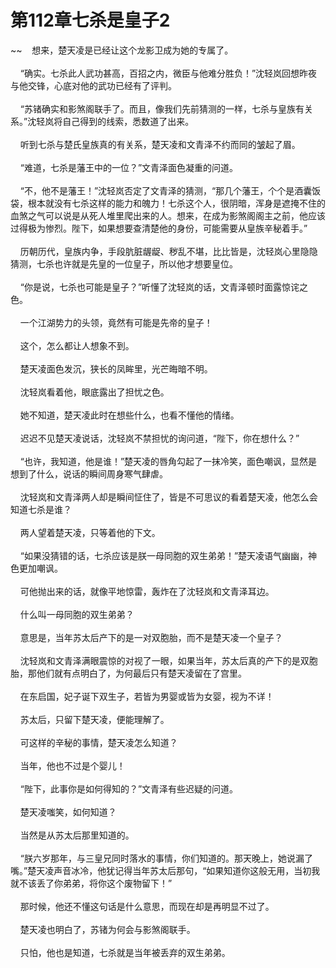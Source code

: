 # 第112章七杀是皇子2
~~&nbsp;&nbsp;&nbsp;&nbsp;想来，楚天凌是已经让这个龙影卫成为她的专属了。<br><br>&nbsp;&nbsp;&nbsp;&nbsp;“确实。七杀此人武功甚高，百招之内，微臣与他难分胜负！”沈轻岚回想昨夜与他交锋，心底对他的武功已经有了评判。<br><br>&nbsp;&nbsp;&nbsp;&nbsp;“苏锗确实和影煞阁联手了。而且，像我们先前猜测的一样，七杀与皇族有关系。”沈轻岚将自己得到的线索，悉数道了出来。<br><br>&nbsp;&nbsp;&nbsp;&nbsp;听到七杀与楚氏皇族真的有关系，楚天凌和文青泽不约而同的皱起了眉。<br><br>&nbsp;&nbsp;&nbsp;&nbsp;“难道，七杀是藩王中的一位？”文青泽面色凝重的问道。<br><br>&nbsp;&nbsp;&nbsp;&nbsp;“不，他不是藩王！”沈轻岚否定了文青泽的猜测，“那几个藩王，个个是酒囊饭袋，根本就没有七杀这样的能力和魄力！七杀这个人，很阴暗，浑身是遮掩不住的血煞之气可以说是从死人堆里爬出来的人。想来，在成为影煞阁阁主之前，他应该过得极为惨烈。陛下，如果想要查清楚他的身份，可能需要从皇族辛秘着手。”<br><br>&nbsp;&nbsp;&nbsp;&nbsp;历朝历代，皇族内争，手段肮脏龌龊、秽乱不堪，比比皆是，沈轻岚心里隐隐猜测，七杀也许就是先皇的一位皇子，所以他才想要皇位。<br><br>&nbsp;&nbsp;&nbsp;&nbsp;“你是说，七杀也可能是皇子？”听懂了沈轻岚的话，文青泽顿时面露惊诧之色。<br><br>&nbsp;&nbsp;&nbsp;&nbsp;一个江湖势力的头领，竟然有可能是先帝的皇子！<br><br>&nbsp;&nbsp;&nbsp;&nbsp;这个，怎么都让人想象不到。<br><br>&nbsp;&nbsp;&nbsp;&nbsp;楚天凌面色发沉，狭长的凤眸里，光芒晦暗不明。<br><br>&nbsp;&nbsp;&nbsp;&nbsp;沈轻岚看着他，眼底露出了担忧之色。<br><br>&nbsp;&nbsp;&nbsp;&nbsp;她不知道，楚天凌此时在想些什么，也看不懂他的情绪。<br><br>&nbsp;&nbsp;&nbsp;&nbsp;迟迟不见楚天凌说话，沈轻岚不禁担忧的询问道，“陛下，你在想什么？”<br><br>&nbsp;&nbsp;&nbsp;&nbsp;“也许，我知道，他是谁！”楚天凌的唇角勾起了一抹冷笑，面色嘲讽，显然是想到了什么，说话的瞬间周身寒气肆虐。<br><br>&nbsp;&nbsp;&nbsp;&nbsp;沈轻岚和文青泽两人却是瞬间怔住了，皆是不可思议的看着楚天凌，他怎么会知道七杀是谁？<br><br>&nbsp;&nbsp;&nbsp;&nbsp;两人望着楚天凌，只等着他的下文。<br><br>&nbsp;&nbsp;&nbsp;&nbsp;“如果没猜错的话，七杀应该是朕一母同胞的双生弟弟！”楚天凌语气幽幽，神色更加嘲讽。<br><br>&nbsp;&nbsp;&nbsp;&nbsp;可他抛出来的话，就像平地惊雷，轰炸在了沈轻岚和文青泽耳边。<br><br>&nbsp;&nbsp;&nbsp;&nbsp;什么叫一母同胞的双生弟弟？<br><br>&nbsp;&nbsp;&nbsp;&nbsp;意思是，当年苏太后产下的是一对双胞胎，而不是楚天凌一个皇子？<br><br>&nbsp;&nbsp;&nbsp;&nbsp;沈轻岚和文青泽满眼震惊的对视了一眼，如果当年，苏太后真的产下的是双胞胎，那他们就有点明白了，为何最后只有楚天凌留在了宫里。<br><br>&nbsp;&nbsp;&nbsp;&nbsp;在东启国，妃子诞下双生子，若皆为男婴或皆为女婴，视为不详！<br><br>&nbsp;&nbsp;&nbsp;&nbsp;苏太后，只留下楚天凌，便能理解了。<br><br>&nbsp;&nbsp;&nbsp;&nbsp;可这样的辛秘的事情，楚天凌怎么知道？<br><br>&nbsp;&nbsp;&nbsp;&nbsp;当年，他也不过是个婴儿！<br><br>&nbsp;&nbsp;&nbsp;&nbsp;“陛下，此事你是如何得知的？”文青泽有些迟疑的问道。<br><br>&nbsp;&nbsp;&nbsp;&nbsp;楚天凌嗤笑，如何知道？<br><br>&nbsp;&nbsp;&nbsp;&nbsp;当然是从苏太后那里知道的。<br><br>&nbsp;&nbsp;&nbsp;&nbsp;“朕六岁那年，与三皇兄同时落水的事情，你们知道的。那天晚上，她说漏了嘴。”楚天凌声音冰冷，他犹记得当年苏太后那句，“如果知道你这般无用，当初我就不该丢了你弟弟，将你这个废物留下！”<br><br>&nbsp;&nbsp;&nbsp;&nbsp;那时候，他还不懂这句话是什么意思，而现在却是再明显不过了。<br><br>&nbsp;&nbsp;&nbsp;&nbsp;楚天凌也明白了，苏锗为何会与影煞阁联手。<br><br>&nbsp;&nbsp;&nbsp;&nbsp;只怕，他也是知道，七杀就是当年被丢弃的双生弟弟。<br><br>
                    

<script>_fwqdsqadxfw()</script>
<div><script>_dfwf1dw();</script></div>
<div><script>_dfwf1agdw();</script></div>
                